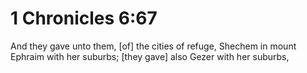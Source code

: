 # 1 Chronicles 6:67

And they gave unto them, [of] the cities of refuge, Shechem in mount Ephraim with her suburbs; [they gave] also Gezer with her suburbs,